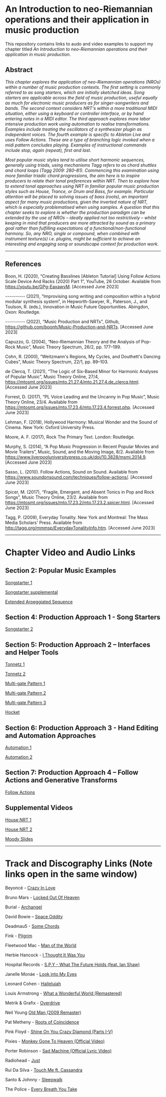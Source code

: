 # An Introduction to neo-Riemannian operations and their application in music production

This repository contains links to audo and video examples to support my chapter titled _An Introduction to neo-Riemannian operations and their application in music production_.

## Abstract
_This chapter explores the application of neo-Riemannian operations (NROs) within a number of music production contexts. The first setting is commonly referred to as song starters, which are initially sketched ideas. Song starters are applicable across the field of music production, useful equally as much for electronic music producers as for singer-songwriters and bands. The second context considers NRT's within a more traditional MIDI situation, either using a keyboard or controller interface, or by hand entering notes in a MIDI editor. The third approach explores more labor intensive production work using automation to realise transformations. Examples include treating the oscillators of a synthesizer plugin as independent voices. The fourth example is specific to Ableton Live and uses Follow Actions. These are a type of branching logic invoked when a midi pattern concludes playing. Examples of instructional commands include stop, again (repeat), first and last._

_Most popular music styles tend to utilise short harmonic sequences, generally using triads, using mechanisms Tagg refers to as chord shuttles and chord loops (Tagg 2009: 280–81). Commencing this examination using more familiar triadic chord progressions, the aim here is to inspire producers to relate their tonal preferences within NRT. Then to explore how to extend tonal approaches using NRT in familiar popular music production styles such as House, Trance, or Drum and Bass, for example. Particular attention will be placed to solving issues of bass (roots), an important aspect for many music productions, given the inverted nature of NRT, which is especially problematised when using samples. A question that this chapter seeks to explore is whether the production paradigm can be extended by the use of NROs – ideally applied not too restrictively – whilst keeping in mind that producers are more attracted by sound as a primary goal rather than fulfilling expectations of a functional/non-functional harmony. So, any NRO, single or compound, when combined with instrument texture(s) i.e. plugins, might be sufficient to achieve an interesting and engaging song or soundscape context for production work._ 

***********************************************************************************************************************************************************


## References

Boon, H. (2020), “Creating Basslines [Ableton Tutorial] Using Follow Actions Scale Device And Racks (2020) Part 1”, YouTube, 26 October. Available from https://youtu.be/GPg-EaxawvM. [Accessed June 2023]

---------- (2021), “Improvising song writing and composition within a hybrid modular synthesis system”, in Hepworth-Sawyer, R., Paterson, J., and Toulson, R. (eds.), Innovation in Music Future Opportunities. Abingdon, Oxon: Routledge. 

---------- (2022), “Music Production and NRTs”, Github, https://github.com/boonh/Music-Production-and-NRTs. [Accessed June 2023]

Capuzzo, G. (2004), “Neo-Riemannian Theory and the Analysis of Pop-Rock Music”, Music Theory Spectrum, 26/2, pp. 177–199.

Cohn, R. (2000), “Weitzmann's Regions, My Cycles, and Douthett's Dancing Cubes”, Music Theory Spectrum, 22/1, pp. 89–103.

de Clercq, T. (2021), “The Logic of Six-Based Minor for Harmonic Analyses of Popular Music”, Music Theory Online, 27/4, https://mtosmt.org/issues/mto.21.27.4/mto.21.27.4.de_clercq.html. [Accessed June 2023]

Forrest, D. (2017), “PL Voice Leading and the Uncanny in Pop Music”, Music Theory Online, 23/4. Available from https://mtosmt.org/issues/mto.17.23.4/mto.17.23.4.forrest.php. [Accessed June 2023]

Lehman, F. (2018), Hollywood Harmony: Musical Wonder and the Sound of Cinema. New York: Oxford University Press. 

Moore, A. F. (2017), Rock The Primary Text. London: Routledge. 

Murphy, S. (2014), “A Pop Music Progression in Recent Popular Movies and Movie Trailers”, Music, Sound, and the Moving Image, 8/2. Available from https://www.liverpooluniversitypress.co.uk/doi/10.3828/msmi.2014.9. [Accessed June 2023]

Sasso, L. (2010). Follow Actions, Sound on Sound. Available from https://www.soundonsound.com/techniques/follow-actions/. [Accessed June 2023]

Spicer, M. (2017), “Fragile, Emergent, and Absent Tonics in Pop and Rock Songs”, Music Theory Online, 23/2. Available from https://mtosmt.org/issues/mto.17.23.2/mto.17.23.2.spicer.html. [Accessed June 2023]

Tagg, P. (2009), Everyday Tonality. New York and Montreal: The Mass Media Scholars' Press. Available from http://tagg.org/mmmsp/EverydayTonalityInfo.htm. [Accessed June 2023]

***********************************************************************************************************************************************************

# Chapter Video and Audio Links

## Section 2: Popular Music Examples

   [Songstarter 1](https://youtu.be/-sSwje8hwwc)

   [Songstarter supplemental](https://youtu.be/AIR39h_YPc0)

   [Extended Arpeggiated Sequence](https://youtu.be/AoyLePyzl6M)

## Section 4: Production Approach 1 - Song Starters

   [Songstarter 2](https://youtu.be/4Kbi1YRwGxs)

## Section 5: Production Approach 2 – Interfaces and Helper Tools

   [Tonnetz 1](https://youtu.be/JzSJv5gHpAM)

   [Tonnetz 2](https://youtu.be/jOheAeS5ntA)
   
   [Multi-gate Pattern 1](https://youtu.be/acJkKk88Jec)
   
   [Multi-gate Pattern 2](https://youtu.be/xTKVaNNvAgA)
   
   [Multi-gate Pattern 3](https://youtu.be/TC-6Hnp8JOg)
   
   [Hocket](https://youtu.be/0EeYGaEZLVk)

## Section 6: Production Approach 3 - Hand Editing and Automation Approaches

   [Automation 1](https://youtu.be/N1Vny15AGNE)

   [Automation 2](https://youtu.be/6pr182fhr9Q)

## Section 7: Production Approach 4 – Follow Actions and Generative Transforms
   [Follow Actions]()

## Supplemental Videos
   
   [House NRT 1](https://youtu.be/ksdF5tGKNcA)
   
   [House NRT 2](https://youtu.be/3FgMiCDdCnE)
   
   [Moody Slides](TBC)

***********************************************************************************************************************************************************

# Track and Discography Links (Note links open in the same window)

Beyoncé - [Crazy In Love](https://youtu.be/ViwtNLUqkMY)

Bruno Mars - [Locked Out Of Heaven](https://youtu.be/e-fA-gBCkj0)

Burial - [Archangel](https://youtu.be/afyABj8oFVI)

David Bowie – [Space Oddity](https://youtu.be/iYYRH4apXDo)

Deadmau5 - [Some Chords](https://youtu.be/__2ABJjxzNo)

Fink - [Pilgrim](https://youtu.be/eRjm9dupL1k)

Fleetwood Mac - [Man of the World](https://youtu.be/8YaoGuBrqao)

Herbie Hancock - [I Thought It Was You](https://youtu.be/868YQyzPBkg)

Hospital Records - [S.P.Y - What The Future Holds (feat. Ian Shaw)](https://youtu.be/-X079aEWKlw)

Janelle Monáe - [Look into My Eyes](https://youtu.be/KKWE2JVjrN0)

Leonard Cohen - [Hallelujah](https://youtu.be/ttEMYvpoR-k)

Louis Armstrong - [What a Wonderful World (Remastered)](https://youtu.be/e1FN047_LT0)

Metrik & Grafix - [Overdrive](https://youtu.be/dZqWjgyR9rU)

Neil Young [Old Man (2009 Remaster)](https://youtu.be/rAtDrFdomN4)

Pat Metheny - [Roots of Coincidence](https://youtu.be/KAcr39zCvqM)

Pink Floyd - [Shine On You Crazy Diamond (Parts I-V)](https://youtu.be/54W8kktFE_o?t=518)

Pixies - [Monkey Gone To Heaven (Official Video)](https://youtu.be/EHC9HE7vazI)

Porter Robinson - [Sad Machine (Official Lyric Video)](https://youtu.be/HAIDqt2aUek)

Radiohead - [Just](https://youtu.be/oIFLtNYI3Ls)

Rui Da Silva - [Touch Me ft. Cassandra](https://youtu.be/3FkApmj8K1M)

Santo & Johnny - [Sleepwalk](https://youtu.be/co0qrS8wUaQ)

The Police - [Every Breath You Take](https://youtu.be/OMOGaugKpzs?t=79) 
